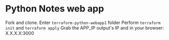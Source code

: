 # Python Notes web app

Fork and clone.
Enter `terraform-python-webapp1` folder
Perform `terraform init` and `terraform apply`
Grab the APP_IP output's IP and in your browser: X.X.X.X:3000